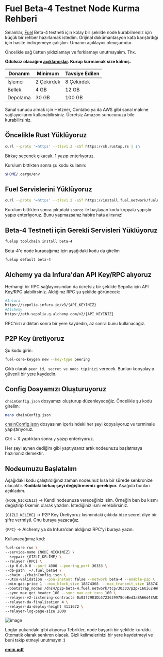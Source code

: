 
# Fuel Beta-4 Testnet Node Kurma Rehberi

Selamlar, [Fuel](https://x.com/fuel_network) Beta-4 testneti için kolay bir şekilde node kurabilmeniz için küçük bir rehber hazırlamak istedim. Orijinal dokümantasyon kafa karıştırdığı için basite indirgemeye çalıştım. Umarım açıklayıcı olmuşumdur.

Öncelikle sağ üstten yıldızlamayı ve forklamayı unutmayalım. Thx.

**Ödülsüz olacağını [açıklamışlar](https://fuel-labs.ghost.io/announcing-beta-4-testnet/#:~:text=Please%20note%20that%C2%A0beta%2D4%C2%A0is%20not%20an%20incentivized%20testnet.%20There%20will%20be%20no%20direct%20rewards%20for%20participation%20in%20this%20network). Kurup kurmamak size kalmış.**

| Donanım    | Minimum  | Tavsiye Edilen |
|------------|----------|-----------------|
| İşlemci    | 2 Çekirdek | 8 Çekirdek     |
| Bellek     | 4 GB     | 12 GB           |
| Depolama   | 30 GB    | 100 GB          |

Sanal sunucu almak için Hetzner, Contabo ya da AWS gibi sanal makine sağlayıcılarını kullanabilirsiniz. Ücretsiz Amazon sunucunuza bile kurabilirsiniz.

## Öncelikle Rust Yüklüyoruz

```bash
curl --proto '=https' --tlsv1.2 -sSf https://sh.rustup.rs | sh
```
Birkaç seçenek çıkacak. 1 yazıp enterlıyoruz.

Kurulum bittikten sonra şu kodu kullanın:
```bash
$HOME/.cargo/env
```

## Fuel Servislerini Yüklüyoruz

```bash
curl --proto '=https' --tlsv1.2 -sSf https://install.fuel.network/fuelup-init.sh | sh
```

Kurulum bittikten sonra çıktıdaki `source` ile başlayan kodu kopyala yapıştır yapıp enterlıyoruz. Bunu yapmazsanız habire hata alırsınız!

## Beta-4 Testneti için Gerekli Servisleri Yüklüyoruz

```bash
fuelup toolchain install beta-4
```

Beta-4'e node kuracağımız için aşağıdaki kodu da girelim
```bash
fuelup default beta-4
```

## Alchemy ya da Infura'dan API Key/RPC alıyoruz

Herhangi bir RPC sağlayıcısından da ücretsiz bir şekilde Sepolia için API Key/RPC alabilirsiniz. Aldığınız RPC şu şekilde görünecek:

```bash
#Infura
https://sepolia.infura.io/v3/{API_KEYİNİZ}
#Alchemy
https://eth-sepolia.g.alchemy.com/v2/{API_KEYİNİZ}
```

RPC'nizi aldıktan sonra bir yere kaydedin, az sonra bunu kullanacağız.

## P2P Key üretiyoruz

Şu kodu girin:

```bash
fuel-core-keygen new --key-type peering
```

Çıktı olarak `peer_id, secret ve node tipinizi` verecek. Bunları kopyalayıp güvenli bir yere kaydedin.

## Config Dosyamızı Oluşturuyoruz

`chainConfig.json` dosyamızı oluşturup düzenleyeceğiz. Öncelikle şu kodu girelim:
```bash
nano chainConfig.json
```

[chainConfig.json](./chainConfig.json) dosyasının içerisindeki her şeyi kopyalıyoruz ve terminale yapıştırıyoruz.

Ctrl + X yaptıktan sonra `y` yazıp enterlıyoruz.

Her şeyi aynen dediğim gibi yaptıysanız artık nodeunuzu başlatmaya hazırsınız demektir.

## Nodeumuzu Başlatalım
Aşağıdaki kodu çalıştırdığınız zaman nodeunuz kısa bir sürede senkronize olacaktır. **Koddaki birkaç şeyi değiştirmemiz gerekiyor.** Aşağıda bunları açıkladım.

`{NODE_NICKINIZ}` -> Kendi nodeunuza vereceğiniz isim. Örneğin ben bu kısmı değiştirip 0xemin olarak yazdım. İstediğiniz ismi verebilirsiniz.

`{GIZLI_KELIME}` -> P2P Key Üretiyoruz kısmındaki çıktıda bize secret diye bir şifre vermişti. Onu buraya yazacağız.

`{RPC}` -> Alchemy ya da Infura'dan aldığınız RPC'yi buraya yazın.

Kullanacağımız kod:

```bash
fuel-core run \
--service-name {NODE_NICKINIZ} \
--keypair {GIZLI_KELIME} \
--relayer {RPC} \
--ip 0.0.0.0 --port 4000 --peering_port 30333 \
--db-path  ~/.fuel_beta4 \
--chain ./chainConfig.json \
--utxo-validation --poa-instant false --network beta-4 --enable-p2p \
--min-gas-price 1 --max_block_size 18874368  --max_transmit_size 18874368 \
--bootstrap_nodes /dns4/p2p-beta-4.fuel.network/tcp/30333/p2p/16Uiu2HAm3xjsqASZ68KpaJPkPCMUiMgquhjyDHtxcVxVdFkMgRFf,/dns4/p2p-beta-4.fuel.network/tcp/30334/p2p/16Uiu2HAmJyoJ2HrtPRdBALMT8fs5Q25xVj57gZj5s6G6dzbHypoS \
--sync_max_get_header 100 --sync_max_get_txns 100 \
--relayer-v2-listening-contracts 0x03f2901Db5723639978deBed3aBA66d4EA03aF73 \
--relayer-da-finalization 4 \
--relayer-da-deploy-height 4111672 \
--relayer-log-page-size 2000

```
![image](https://github.com/eminmtas/fuel-beta4-node-kurma-rehberi/assets/44838743/e26bccfe-9423-424e-ad64-13f1a8e1d810)


Loglar yukarıdaki gibi akıyorsa Tebrikler, node başarılı bir şekilde kuruldu. Otomatik olarak senkron olacak. Gizli kelimelerinizi bir yere kaydetmeyi ve beni takip etmeyi unutmayın :)

[**emin.pdf**](https://x.com/0x_Emin)
